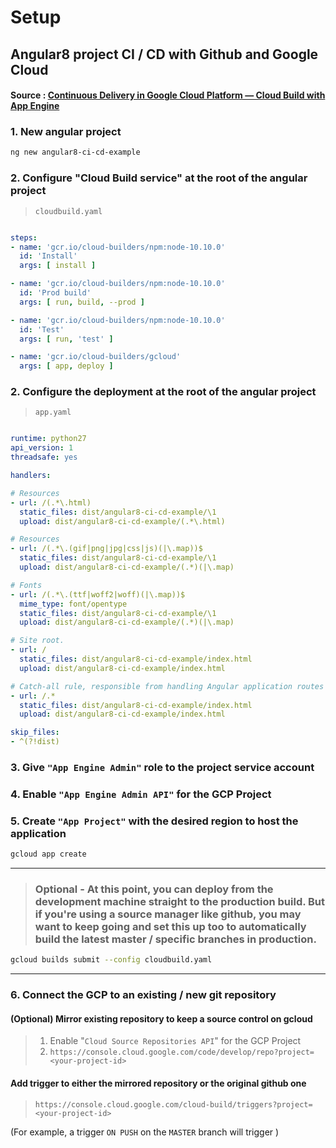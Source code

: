 # Setup
## Angular8 project CI / CD with Github and Google Cloud
#### Source : [Continuous Delivery in Google Cloud Platform — Cloud Build with App Engine](https://medium.com/google-cloud/continuous-delivery-in-google-cloud-platform-cloud-build-with-app-engine-8355d3a11ff5)

### 1. New angular project
```bash
ng new angular8-ci-cd-example
```

### 2. Configure "Cloud Build service" at the root of the angular project
> `cloudbuild.yaml`
```yaml

steps:
- name: 'gcr.io/cloud-builders/npm:node-10.10.0'
  id: 'Install'
  args: [ install ]

- name: 'gcr.io/cloud-builders/npm:node-10.10.0'
  id: 'Prod build'
  args: [ run, build, --prod ]

- name: 'gcr.io/cloud-builders/npm:node-10.10.0'
  id: 'Test'
  args: [ run, 'test' ]

- name: 'gcr.io/cloud-builders/gcloud'
  args: [ app, deploy ]
```

### 2. Configure the deployment at the root of the angular project
> `app.yaml`
```yaml

runtime: python27
api_version: 1
threadsafe: yes

handlers:

# Resources
- url: /(.*\.html)
  static_files: dist/angular8-ci-cd-example/\1
  upload: dist/angular8-ci-cd-example/(.*\.html)

# Resources
- url: /(.*\.(gif|png|jpg|css|js)(|\.map))$
  static_files: dist/angular8-ci-cd-example/\1
  upload: dist/angular8-ci-cd-example/(.*)(|\.map)

# Fonts
- url: /(.*\.(ttf|woff2|woff)(|\.map))$
  mime_type: font/opentype
  static_files: dist/angular8-ci-cd-example/\1
  upload: dist/angular8-ci-cd-example/(.*)(|\.map)

# Site root.
- url: /
  static_files: dist/angular8-ci-cd-example/index.html
  upload: dist/angular8-ci-cd-example/index.html

# Catch-all rule, responsible from handling Angular application routes (deeplinks).
- url: /.*
  static_files: dist/angular8-ci-cd-example/index.html
  upload: dist/angular8-ci-cd-example/index.html

skip_files:
- ^(?!dist)
```

### 3. Give `"App Engine Admin"` role to the project service account

### 4. Enable `"App Engine Admin API"` for the GCP Project

### 5. Create `"App Project"` with the desired region to host the application
```bash
gcloud app create
```
--------------------------------------------------------------------------------------
> ### Optional - At this point, you can deploy from the development machine straight to the production build. But if you're using a source manager like github, you may want to keep going and set this up too to automatically build the latest master / specific branches in production.
```bash
gcloud builds submit --config cloudbuild.yaml
```
--------------------------------------------------------------------------------------

### 6. Connect the GCP to an existing / new git repository
#### (Optional) Mirror existing repository to keep a source control on gcloud
> 1. Enable "`Cloud Source Repositories API`" for the GCP Project
> 2. `https://console.cloud.google.com/code/develop/repo?project=<your-project-id>`

#### Add trigger to either the mirrored repository or the original github one
> `https://console.cloud.google.com/cloud-build/triggers?project=<your-project-id>`

(For example, a trigger `ON PUSH` on the `MASTER` branch will trigger )
